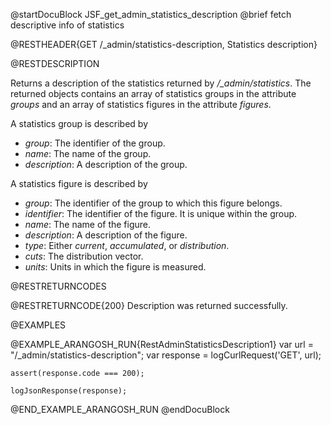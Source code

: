 
@startDocuBlock JSF_get_admin_statistics_description
@brief fetch descriptive info of statistics

@RESTHEADER{GET /_admin/statistics-description, Statistics description}

@RESTDESCRIPTION

Returns a description of the statistics returned by */_admin/statistics*.
The returned objects contains an array of statistics groups in the attribute
*groups* and an array of statistics figures in the attribute *figures*.

A statistics group is described by

- *group*: The identifier of the group.
- *name*: The name of the group.
- *description*: A description of the group.

A statistics figure is described by

- *group*: The identifier of the group to which this figure belongs.
- *identifier*: The identifier of the figure. It is unique within the group.
- *name*: The name of the figure.
- *description*: A description of the figure.
- *type*: Either *current*, *accumulated*, or *distribution*.
- *cuts*: The distribution vector.
- *units*: Units in which the figure is measured.

@RESTRETURNCODES

@RESTRETURNCODE{200}
Description was returned successfully.

@EXAMPLES

@EXAMPLE_ARANGOSH_RUN{RestAdminStatisticsDescription1}
    var url = "/_admin/statistics-description";
    var response = logCurlRequest('GET', url);

    assert(response.code === 200);

    logJsonResponse(response);
@END_EXAMPLE_ARANGOSH_RUN
@endDocuBlock
